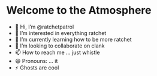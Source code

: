 # Welcome to the Atmosphere

- 👋 Hi, I’m @ratchetpatrol
- 👀 I’m interested in everything ratchet
- 🌱 I’m currently learning how to be more ratchet
- 💞️ I’m looking to collaborate on clank
- 📫 How to reach me ... just whistle
- 😄 Pronouns: ... it
- ⚡ Ghosts are cool
